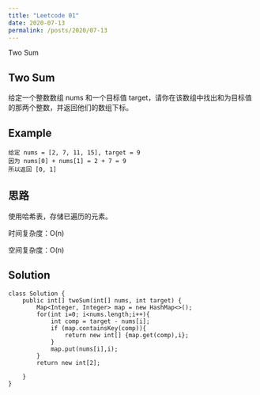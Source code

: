 ```yaml
---
title: "Leetcode 01"
date: 2020-07-13
permalink: /posts/2020/07-13
---
```


Two Sum

## Two Sum

给定一个整数数组 nums 和一个目标值 target，请你在该数组中找出和为目标值的那两个整数，并返回他们的数组下标。

## Example

```
给定 nums = [2, 7, 11, 15], target = 9
因为 nums[0] + nums[1] = 2 + 7 = 9
所以返回 [0, 1]
```

## 思路

使用哈希表，存储已遍历的元素。

时间复杂度：O(n)

空间复杂度：O(n)

## Solution 

```
class Solution {
    public int[] twoSum(int[] nums, int target) {
        Map<Integer, Integer> map = new HashMap<>();
        for(int i=0; i<nums.length;i++){
            int comp = target - nums[i];
            if (map.containsKey(comp)){
                return new int[] {map.get(comp),i};
            }
            map.put(nums[i],i);
        }
        return new int[2];

    }
}
```



















